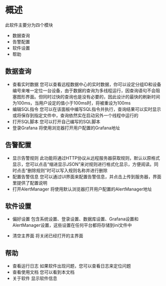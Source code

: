 # 概述
此软件主要分为四个模块
* 数据查询
* 告警配置
* 软件设置
* 帮助

## 数据查询
* 查看实时数据
  您可以查看远程数据中心的实时数据，你可以设定分组ID和设备编号来唯一定位一台设备，由于数据的查询为多线程运行，因查询语句不会阻塞图形界面。但同时过快的查询也是没有必要的，因此设计的最快的刷新时间为100ms，当用户设定的值小于100ms时，将被重设为100ms
* 编辑SQL指令
  您可以在该面板中编写SQL指令并执行，查询结果可以实时显示或将保存到指定文件中，查询依然实在启动另外一个线程中运行的
* 打开SQL脚本
  您可以打开自己编写的SQL脚本
* 登录Grafana
将使用浏览器打开用户配置的Grafana地址

## 告警配置
* 显示告警规则
此功能将通过HTTP协议从远程服务器获取规则，默认以原格式显示，您可以点击“缩进显示JSON”来对规则进行格式化显示，方便阅读。同时点击“删除规则”时可以写入规则名称并进行删除
* 配置告警信息
您可以通过UI界面来配置告警信息，并点击上传到服务器，界面里提供了配置说明
* 打开AlertManager
将使用默认浏览器打开用户配置的AlertManager地址

## 软件设置
* 偏好设置
  包含系统设置、登录设置、数据库设置、Grafana设置和AlertManager设置，这些设置在任何平台都将存储到ini文件中

* 清空主界面
  将关闭已经打开的主界面

## 帮助
* 查看运行日志
  如果软件出现问题，您可以查看日志来定位问题
* 查看使用文档
  您可以看到本文档
* 关于软件
  显示软件信息